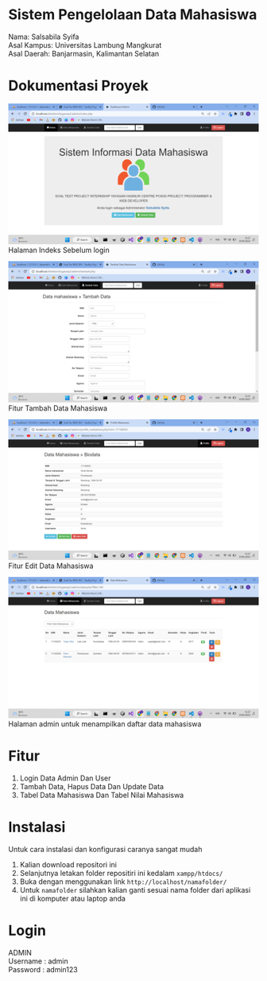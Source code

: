 # Sistem Pengelolaan Data Mahasiswa
Nama: Salsabila Syifa<br />
Asal Kampus: Universitas Lambung Mangkurat<br />
Asal Daerah: Banjarmasin, Kalimantan Selatan<br />

# Dokumentasi Proyek
<img src="1.png"><br />
Halaman Indeks Sebelum login

<img src="2.png"><br />
Fitur Tambah Data Mahasiswa

<img src="3.png"><br />
Fitur Edit Data Mahasiswa

<img src="4.png"><br />
Halaman admin untuk menampilkan daftar data mahasiswa

# Fitur
1. Login Data Admin Dan User
2. Tambah Data, Hapus Data Dan Update Data
3. Tabel Data Mahasiswa Dan Tabel Nilai Mahasiswa
# Instalasi
Untuk cara instalasi dan konfigurasi caranya sangat mudah
1. Kalian download repositori ini
2. Selanjutnya letakan folder repositiri ini kedalam `xampp/htdocs/`
3. Buka dengan menggunakan link `http://localhost/namafolder/`
4. Untuk `namafolder` silahkan kalian ganti sesuai nama folder dari aplikasi ini di komputer atau laptop anda
# Login
ADMIN<br />
Username : admin<br />
Password : admin123<br />
